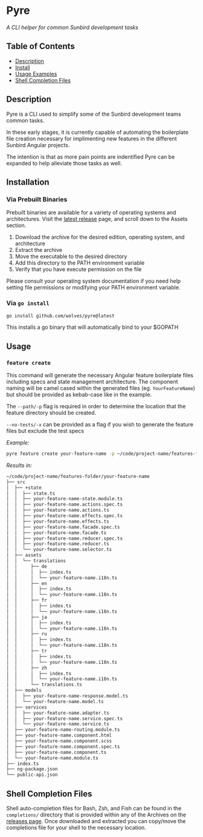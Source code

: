 # Pyre

_A CLI helper for common Sunbird development tasks_

## Table of Contents

- [Description](#desc)
- [Install](#install)
- [Usage Examples](#usage)
- [Shell Completion Files](#completions)

<a id="desc"></a>

## Description

Pyre is a CLI used to simplify some of the Sunbird development teams common tasks.

In these early stages, it is currently capable of automating the boilerplate file creation necessary for implimenting new features in the different Sunbird Angular projects.

The intention is that as more pain points are indentified Pyre can be expanded to help alleviate those tasks as well.

<a id="install"></a>

## Installation

### Via Prebuilt Binaries

Prebuilt binaries are available for a variety of operating systems and architectures. Visit the [latest release](https://github.com/wolves/pyre/releases/latest) page, and scroll down to the Assets section.

1. Download the archive for the desired edition, operating system, and architecture
2. Extract the archive
3. Move the executable to the desired directory
4. Add this directory to the PATH environment variable
5. Verify that you have execute permission on the file

Please consult your operating system documentation if you need help setting file permissions or modifying your PATH environment variable.

### Via `go install`

```sh
go install github.com/wolves/pyre@latest
```

This installs a go binary that will automatically bind to your $GOPATH

<a id="usage"></a>

## Usage

### `feature create`

This command will generate the necessary Angular feature boilerplate files including specs and state management architecture. The component naming will be camel cased within the generated files (eg. `YourFeatureName`) but should be provided as kebab-case like in the example.

The `--path/-p` flag is required in order to determine the location that the feature directory should be created.

`--no-tests/-x` can be provided as a flag if you wish to generate the feature files but exclude the test specs

_Example:_

```sh
pyre feature create your-feature-name -p ~/code/project-name/features-folder
```

_Results in:_

```sh
~/code/project-name/features-folder/your-feature-name
├── src
│  ├── +state
│  │  ├── state.ts
│  │  ├── your-feature-name-state.module.ts
│  │  ├── your-feature-name.actions.spec.ts
│  │  ├── your-feature-name.actions.ts
│  │  ├── your-feature-name.effects.spec.ts
│  │  ├── your-feature-name.effects.ts
│  │  ├── your-feature-name.facade.spec.ts
│  │  ├── your-feature-name.facade.ts
│  │  ├── your-feature-name.reducer.spec.ts
│  │  ├── your-feature-name.reducer.ts
│  │  └── your-feature-name.selector.ts
│  ├── assets
│  │  └── translations
│  │     ├── de
│  │     │  ├── index.ts
│  │     │  └── your-feature-name.i18n.ts
│  │     ├── en
│  │     │  ├── index.ts
│  │     │  └── your-feature-name.i18n.ts
│  │     ├── fr
│  │     │  ├── index.ts
│  │     │  └── your-feature-name.i18n.ts
│  │     ├── ja
│  │     │  ├── index.ts
│  │     │  └── your-feature-name.i18n.ts
│  │     ├── ru
│  │     │  ├── index.ts
│  │     │  └── your-feature-name.i18n.ts
│  │     ├── tr
│  │     │  ├── index.ts
│  │     │  └── your-feature-name.i18n.ts
│  │     ├── zh
│  │     │  ├── index.ts
│  │     │  └── your-feature-name.i18n.ts
│  │     └── translations.ts
│  ├── models
│  │  ├── your-feature-name-response.model.ts
│  │  └── your-feature-name.model.ts
│  ├── services
│  │  ├── your-feature-name.adapter.ts
│  │  ├── your-feature-name.service.spec.ts
│  │  └── your-feature-name.service.ts
│  ├── your-feature-name-routing.module.ts
│  ├── your-feature-name.component.html
│  ├── your-feature-name.component.scss
│  ├── your-feature-name.component.spec.ts
│  ├── your-feature-name.component.ts
│  └── your-feature-name.module.ts
├── index.ts
├── ng-package.json
└── public-api.json
```

<a id="completions"></a>

## Shell Completion Files

Shell auto-completion files for Bash, Zsh, and Fish can be found in the `completions/` directory that is provided within any of the Archives on the [releases page](https://github.com/wolves/pyre/releases/latest). Once downloaded and extracted you can copy/move the completions file for your shell to the necessary location.
